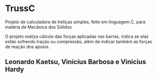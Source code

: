 # TrussC
Projeto de calculadora de treliças simples, feito em linguagem C, para matéria de Mecânica dos Sólidos

O projeto realiza cálculo das forças aplicadas nas barras, indica se elas estão sofrendo tração ou compressão, além de indicar também as forças de reação dos apoios.

Leonardo Kaetsu, Vinícius Barbosa e Vinicius Hardy
-----
